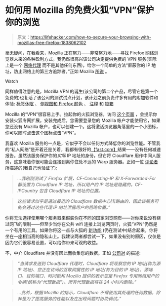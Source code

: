 # 如何用 Mozilla 的免费火狐“VPN”保护你的浏览

> 原文：<https://lifehacker.com/how-to-secure-your-browsing-with-mozillas-free-firefox-1838062102>

毫无疑问，在我看来，Mozilla 正在努力——非常努力地——寻找 Firefox 网络浏览器未来的各种盈利方式。我仍然很高兴该公司决定提供免费的 VPN 服务(实际上是一个 [网络代理](https://news.ycombinator.com/item?id=20928445) 而不是其他任何东西)，给你一个简单的方法“屏蔽你的 IP 地址，防止网络上的第三方追踪者，”正如 Mozilla [所说](https://blog.mozilla.org/blog/2019/09/10/firefoxs-test-pilot-program-returns-with-firefox-private-network-beta/) 。

Watch

同样值得注意的是，Mozilla VPN 的诞生(该公司的第二个产品，尽管它是第一个免费的)也复活了该公司的测试试点计划，该计划之前负责许多有用的附加软件和体验: [标签休眠](https://lifehacker.com/test-out-firefoxs-new-tab-snoozing-feature-with-its-tes-1792714295) 、 [侧视图和 Firefox 颜色](https://lifehacker.com/how-to-get-firefoxs-new-side-view-and-color-changing-fe-1826616996) 、 [注释](https://lifehacker.com/sync-your-to-do-list-across-firefox-browsers-and-androi-1827513237) 和 [锁箱](https://lifehacker.com/the-ios-lockbox-app-lets-firefox-users-pull-up-their-pa-1827494462)

Mozilla 的“VPN”很容易上手。拉起你的火狐浏览器，访问 [这个页面](https://private-network.firefox.com) ，会提示你安装火狐专网扩展。安装完成后，您需要登录您的 Mozilla 帐户才能使用它，如果您还没有 Mozilla 帐户，也可以创建一个。这将激活浏览器角落里的一个小图标，你可以随时点击这个图标点击“VPN”。

我喜欢 Mozilla 服务的一点是，它似乎不会以任何方式降低你的浏览性能。不管我的“私人网络”是开着还是关着，我都有很好的[【fast.com】](https://fast.com)结果——没有任何减速报告。虽然该服务保护你的*实际* IP 地址的身份，但它将 Cloudflare 用作中间人服务，这意味着你很可能会连接到离你住处不远的 Warp 服务器。正如一位 [评论者](https://news.ycombinator.com/item?id=20935147) 所描述的(我自己也验证了):

> *...我刚刚测试了 Firefox 扩展，CF-Connecting-IP 和 X-Forwarded-For 都设置为 Cloudflare IP 地址，所以用户的 IP 地址是隐藏的。CF-IPCountry 包含 Cloudflare IP 地址的位置。*

> *这些请求似乎是通过最近的 Cloudflare 数据中心[1]路由的，因此该服务可能会通过这些代理 IP 地址泄露用户的粗略位置。”*

你将无法选择使用哪个服务器来假装你在不同的国家浏览网页——对你来说没有绕过网飞的限制——但至少当你在公共 wifi 连接上浏览网页时，火狐“VPN”仍然是一个有用的工具。如果你将这一点与火狐的 [新功能](https://lifehacker.com/how-to-enable-firefoxs-more-secure-dns-over-https-featu-1837986733) (仍在测试中)结合起来，你将坐在一座相当高的隐私山上。我建议两者都尝试一下，如果没有别的原因，仅仅是因为它们很容易设置，可以给你带来可观的收益。

不，中介 Cloudflare 并没有因此而收集您的数据。正如 [公司对](https://www.cloudflare.com/mozilla/firefox-private-network-privacy-notice/) 的描述:

> *“当请求发送到 Cloudflare 代理时，Cloudflare 将观察您的 IP 地址(称为源 IP 地址)、您正在访问的互联网属性的 IP 地址(称为目的 IP 地址)、源端口、目的端口、时间戳和 Mozilla 提供的表示您是 Firefox 专用网络用户的令牌(统称为“代理数据”)。所有代理数据将在 24 小时内删除。”*

> *...此外，根据 Mozilla 的指示，Cloudflare 不得使用其处理的任何数据，除非是为了提高服务的性能以及在出现问题时协助调试。”*